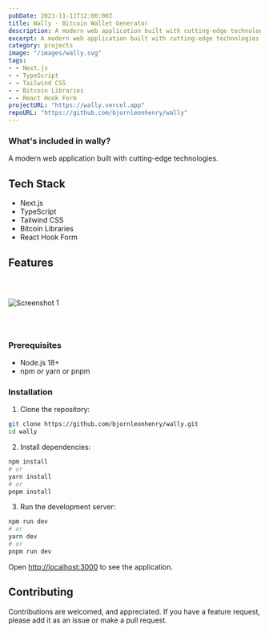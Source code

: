 ```yaml
---
pubDate: 2021-11-11T12:00:00Z
title: Wally - Bitcoin Wallet Generator
description: A modern web application built with cutting-edge technologies.
excerpt: A modern web application built with cutting-edge technologies.
category: projects
image: "/images/wally.svg"
tags:
- - Next.js
- - TypeScript
- - Tailwind CSS
- - Bitcoin Libraries
- - React Hook Form
projectURL: "https://wally.vercel.app"
repoURL: "https://github.com/bjornleonhenry/wally"
---
```


### What's included in wally?

A modern web application built with cutting-edge technologies.

## Tech Stack

- Next.js
- TypeScript
- Tailwind CSS
- Bitcoin Libraries
- React Hook Form

## Features

### &nbsp;

![Screenshot 1](/images/wally-1.webp)

### &nbsp;

### Prerequisites

- Node.js 18+
- npm or yarn or pnpm

### Installation

1. Clone the repository:
```bash
git clone https://github.com/bjornleonhenry/wally.git
cd wally
```

2. Install dependencies:
```bash
npm install
# or
yarn install
# or
pnpm install
```

3. Run the development server:
```bash
npm run dev
# or
yarn dev
# or
pnpm run dev
```

Open [http://localhost:3000](http://localhost:3000) to see the application.

## Contributing

Contributions are welcomed, and appreciated. If you have a feature request, please add it as an issue or make a pull request.
